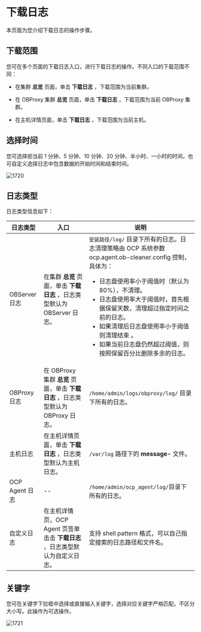 下载日志
=========================

本页面为您介绍下载日志的操作步骤。

下载范围
-------------------------

您可在多个页面的下载日志入口，进行下载日志的操作。不同入口的下载范围不同：

* 在集群 **总览** 页面，单击 **下载日志** ，下载范围为当前集群。

* 在 OBProxy 集群 **总览** 页面，单击 **下载日志** ，下载范围为当前 OBProxy 集群。

* 在主机详情页面，单击 **下载日志** ，下载范围为当前主机。

选择时间
-------------------------

您可选择拒当前 1 分钟、5 分钟、10 分钟、20 分钟、半小时、一小时的时间，也可自定义选择日志中包含数据的开始时间和结束时间。

![1720](https://help-static-aliyun-doc.aliyuncs.com/assets/img/zh-CN/6685987361/p358640.png)

日志类型
-------------------------

日志类型信息如下：

|     日志类型     |                           入口                            |                                                                                                                                                                                                          说明                                                                                                                                                                                                           |
|--------------|---------------------------------------------------------|-----------------------------------------------------------------------------------------------------------------------------------------------------------------------------------------------------------------------------------------------------------------------------------------------------------------------------------------------------------------------------------------------------------------------|
| OBServer 日志  | 在集群 **总览** 页面，单击 **下载日志** ，日志类型默认为 OBServer 日志。         | `安装路径/log/` 目录下所有的日志。日志清理策略由 OCP 系统参数 ocp.agent.ob-cleaner.config 控制，具体为：  <ul><li>日志盘使用率小于阈值时（默认为 80%），不清理。</li><li> 日志盘使用率大于阈值时，首先根据保留天数，清理超过指定时间之前的日志。 </li><li>如果清理后日志盘使用率小于阈值则清理结束 。</li><li> 如果当前日志盘仍然超过阈值，则按照保留百分比删除多余的日志。</li></ul>      |
| OBProxy 日志   | 在 OBProxy 集群 **总览** 页面，单击 **下载日志** ，日志类型默认为 OBProxy 日志。 | `/home/admin/logs/obproxy/log/` 目录下所有的日志。                                                                                                                                                                                                                                                                                                                                                                             |
| 主机日志         | 在主机详情页面，单击 **下载日志** ，日志类型默认为主机日志。                       | `/var/log` 路径下的 **message-** 文件。                                                                                                                                                                                                                                                                                                                                                                                      |
| OCP Agent 日志 | --                                                      | `/home/admin/ocp_agent/log/`目录下所有的日志。                                                                                                                                                                                                                                                                                                                                                                                 |
| 自定义日志        | 在主机详情页，OCP Agent 页签单击击 **下载日志** ，日志类型默认为自定义日志。          | 支持 shell pattern 格式，可以自己指定搜索的日志路径和文件名。                                                                                                                                                                                                                                                                                                                                                                                |

关键字
------------------------

您可在关键字下拉框中选择或直接输入关键字，选择对应关键字严格匹配，不区分大小写。此操作为可选操作。

![1721](https://help-static-aliyun-doc.aliyuncs.com/assets/img/zh-CN/6685987361/p358643.png)
